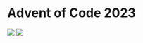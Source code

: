 Advent of Code 2023
===================

![](https://img.shields.io/badge/stars%20⭐-50-yellow) ![](https://img.shields.io/badge/days%20completed-25-red)
